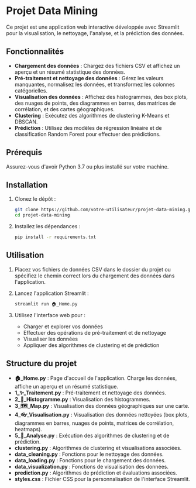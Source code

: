 # Projet Data Mining

Ce projet est une application web interactive développée avec Streamlit pour la visualisation, le nettoyage, l'analyse, et la prédiction des données.

## Fonctionnalités

- **Chargement des données** : Chargez des fichiers CSV et affichez un aperçu et un résumé statistique des données.
- **Pré-traitement et nettoyage des données** : Gérez les valeurs manquantes, normalisez les données, et transformez les colonnes catégorielles.
- **Visualisation des données** : Affichez des histogrammes, des box plots, des nuages de points, des diagrammes en barres, des matrices de corrélation, et des cartes géographiques.
- **Clustering** : Exécutez des algorithmes de clustering K-Means et DBSCAN.
- **Prédiction** : Utilisez des modèles de régression linéaire et de classification Random Forest pour effectuer des prédictions.

## Prérequis

Assurez-vous d'avoir Python 3.7 ou plus installé sur votre machine.

## Installation

1. Clonez le dépôt :
    ```sh
    git clone https://github.com/votre-utilisateur/projet-data-mining.git
    cd projet-data-mining
    ```

2. Installez les dépendances :
    ```sh
    pip install -r requirements.txt
    ```

## Utilisation

1. Placez vos fichiers de données CSV dans le dossier du projet ou spécifiez le chemin correct lors du chargement des données dans l'application.

2. Lancez l'application Streamlit :
    ```sh
    streamlit run 🏠_Home.py
    ```

3. Utilisez l'interface web pour :
    - Charger et explorer vos données
    - Effectuer des opérations de pré-traitement et de nettoyage
    - Visualiser les données
    - Appliquer des algorithmes de clustering et de prédiction

## Structure du projet

- **🏠_Home.py** : Page d'accueil de l'application. Charge les données, affiche un aperçu et un résumé statistique.
- **1_✨_Traitement.py** : Pré-traitement et nettoyage des données.
- **2_🎢_Histogramme.py** : Visualisation des histogrammes.
- **3_🗺️_Map.py** : Visualisation des données géographiques sur une carte.
- **4_👓_Visualisation.py** : Visualisation des données nettoyées (box plots, diagrammes en barres, nuages de points, matrices de corrélation, heatmaps).
- **5_💯_Analyse.py** : Exécution des algorithmes de clustering et de prédiction.
- **clustering.py** : Algorithmes de clustering et visualisations associées.
- **data_cleaning.py** : Fonctions pour le nettoyage des données.
- **data_loading.py** : Fonctions pour le chargement des données.
- **data_visualization.py** : Fonctions de visualisation des données.
- **prediction.py** : Algorithmes de prédiction et évaluations associées.
- **styles.css** : Fichier CSS pour la personnalisation de l'interface Streamlit.



